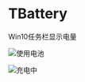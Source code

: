 # TBattery
Win10任务栏显示电量

![使用电池](C:\Users\saltyfish\Desktop\电池.png)

![充电中](C:\Users\saltyfish\Desktop\充电.png)
